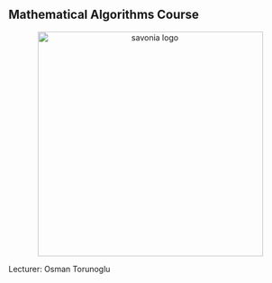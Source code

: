 ## Mathematical Algorithms Course

<p align="center">
<img src="https://github.com/user-attachments/assets/8a702f55-bca9-40c0-82e5-52398319f6dc" alt="savonia logo" width="400"/>
</p>

Lecturer: Osman Torunoglu


